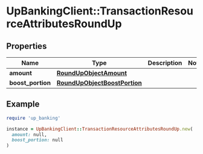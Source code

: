 # UpBankingClient::TransactionResourceAttributesRoundUp

## Properties

| Name | Type | Description | Notes |
| ---- | ---- | ----------- | ----- |
| **amount** | [**RoundUpObjectAmount**](RoundUpObjectAmount.md) |  |  |
| **boost_portion** | [**RoundUpObjectBoostPortion**](RoundUpObjectBoostPortion.md) |  |  |

## Example

```ruby
require 'up_banking'

instance = UpBankingClient::TransactionResourceAttributesRoundUp.new(
  amount: null,
  boost_portion: null
)
```

